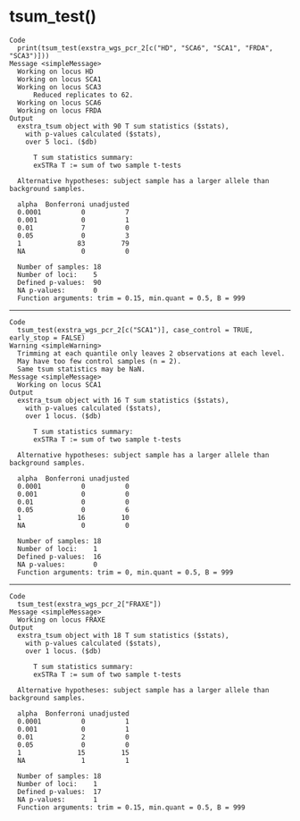 # tsum_test()

    Code
      print(tsum_test(exstra_wgs_pcr_2[c("HD", "SCA6", "SCA1", "FRDA", "SCA3")]))
    Message <simpleMessage>
      Working on locus HD
      Working on locus SCA1
      Working on locus SCA3
          Reduced replicates to 62.
      Working on locus SCA6
      Working on locus FRDA
    Output
      exstra_tsum object with 90 T sum statistics ($stats),
        with p-values calculated ($stats),
        over 5 loci. ($db)
      
          T sum statistics summary:
          exSTRa T := sum of two sample t-tests
      
      Alternative hypotheses: subject sample has a larger allele than background samples.
      
      alpha  Bonferroni unadjusted
      0.0001          0          7 
      0.001           0          1 
      0.01            7          0 
      0.05            0          3 
      1              83         79 
      NA              0          0 
      
      Number of samples: 18 
      Number of loci:    5 
      Defined p-values:  90 
      NA p-values:       0 
      Function arguments: trim = 0.15, min.quant = 0.5, B = 999

---

    Code
      tsum_test(exstra_wgs_pcr_2[c("SCA1")], case_control = TRUE, early_stop = FALSE)
    Warning <simpleWarning>
      Trimming at each quantile only leaves 2 observations at each level.
      May have too few control samples (n = 2).
      Same tsum statistics may be NaN.
    Message <simpleMessage>
      Working on locus SCA1
    Output
      exstra_tsum object with 16 T sum statistics ($stats),
        with p-values calculated ($stats),
        over 1 locus. ($db)
      
          T sum statistics summary:
          exSTRa T := sum of two sample t-tests
      
      Alternative hypotheses: subject sample has a larger allele than background samples.
      
      alpha  Bonferroni unadjusted
      0.0001          0          0 
      0.001           0          0 
      0.01            0          0 
      0.05            0          6 
      1              16         10 
      NA              0          0 
      
      Number of samples: 18 
      Number of loci:    1 
      Defined p-values:  16 
      NA p-values:       0 
      Function arguments: trim = 0, min.quant = 0.5, B = 999

---

    Code
      tsum_test(exstra_wgs_pcr_2["FRAXE"])
    Message <simpleMessage>
      Working on locus FRAXE
    Output
      exstra_tsum object with 18 T sum statistics ($stats),
        with p-values calculated ($stats),
        over 1 locus. ($db)
      
          T sum statistics summary:
          exSTRa T := sum of two sample t-tests
      
      Alternative hypotheses: subject sample has a larger allele than background samples.
      
      alpha  Bonferroni unadjusted
      0.0001          0          1 
      0.001           0          1 
      0.01            2          0 
      0.05            0          0 
      1              15         15 
      NA              1          1 
      
      Number of samples: 18 
      Number of loci:    1 
      Defined p-values:  17 
      NA p-values:       1 
      Function arguments: trim = 0.15, min.quant = 0.5, B = 999

